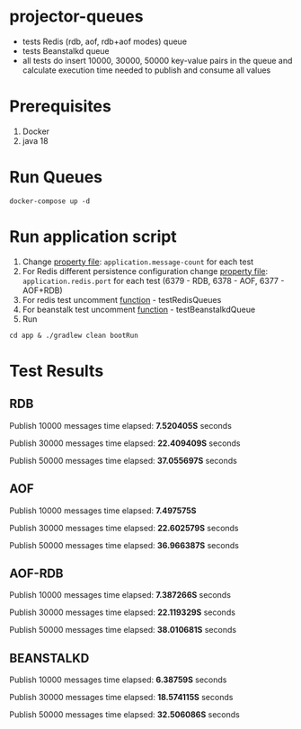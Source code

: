 # projector-queues
- tests Redis (rdb, aof, rdb+aof modes) queue
- tests Beanstalkd queue
- all tests do insert 10000, 30000, 50000 key-value pairs in the queue and calculate execution time needed to publish and consume all values

# Prerequisites
1. Docker 
2. java 18

# Run Queues
```shell
docker-compose up -d
```

# Run application script
1. Change [property file](./app/src/main/resources/application.yml): `application.message-count` for each test
2. For Redis different persistence configuration change [property file](./app/src/main/resources/application.yml): `application.redis.port` 
for each test (6379 - RDB, 6378 - AOF, 6377 - AOF+RDB)
3. For redis test uncomment [function](./app/src/main/kotlin/com/jdum/projector/queues/AppApplication.kt) - testRedisQueues
4. For beanstalk test uncomment [function](./app/src/main/kotlin/com/jdum/projector/queues/AppApplication.kt) - testBeanstalkdQueue
5. Run
```shell
cd app & ./gradlew clean bootRun
```

# Test Results

## RDB
Publish 10000 messages time elapsed: **7.520405S** seconds

Publish 30000 messages time elapsed: **22.409409S** seconds

Publish 50000 messages time elapsed: **37.055697S** seconds

## AOF
Publish 10000 messages time elapsed: **7.497575S** 

Publish 30000 messages time elapsed: **22.602579S** seconds

Publish 50000 messages time elapsed: **36.966387S** seconds

## AOF-RDB
Publish 10000 messages time elapsed: **7.387266S** seconds

Publish 30000 messages time elapsed: **22.119329S** seconds

Publish 50000 messages time elapsed: **38.010681S** seconds

## BEANSTALKD
Publish 10000 messages time elapsed: **6.38759S** seconds

Publish 30000 messages time elapsed: **18.574115S** seconds

Publish 50000 messages time elapsed: **32.506086S** seconds

